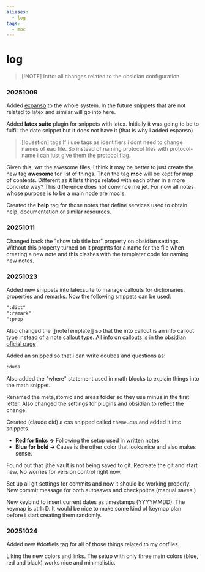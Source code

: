 ```yaml
---
aliases:
  - log
tags:
  - moc
---
```

# log
> [!NOTE] Intro: 
> all changes related to the obsidian configuration

### 20251009
Added [expanso](https://espanso.org) to the whole system. In the future snippets that are not related to latex and similar will go into here. 

Added **latex suite** plugin for snippets with latex. Initially it was going to be to fulfill the date snippet but it does not have it (that is why i added espanso)


> [!question] tags
> If i use tags as identifiers i dont need to change names of eac file. So instead of naming protocol files with protocol-name i can just give them the protocol flag. 

Given this, wrt the awesome files, i think it may be better to just create the new tag **awesome** for list of things. Then the tag **moc** will be kept for map of contents. Different as it lists things related with each other in a more concrete way? 
This difference does not convince me jet. 
For now all notes whose purpose is to be a main node are moc's. 

Created the **help** tag for those notes that define services used to obtain help, documentation or similar resources. 

### 20251011
Changed back the "show tab title bar" property on obsidian settings. Without this property turned on it propmts for a name for the file when creating a new note and this clashes with the templater code for naming new notes. 

### 20251023
Added new snippets into latexsuite to manage callouts for dictionaries, properties and remarks. 
Now the following snippets can be used: 
```txt
":dict"
":remark"
":prop
```
Also changed the [[noteTemplate]] so that the into callout is an info callout type instead of a note callout type. 
All info on callouts is in the [obsidian oficial page](https://help.obsidian.md/callouts)

Added an snipped so that i can write doubds and questions as:
```txt
:duda
```

Also added the "where" statement used in math blocks to explain things into the math snippet.

Renamed the meta,atomic and areas folder so they use minus in the first letter. 
Also changed the settings for plugins and obsidian to reflect the change.

Created (claude did) a css snipped called `theme.css` and added it into snippets. 
- **Red for links ->** Following the setup used in written notes
- **Blue for bold ->** Cause is the other color that looks nice and also makes sense. 

Found out that jjthe vault is not being saved to git. Recreate the git and start new. No worries for version control right now. 

Set up all git settings for commits and now it should be working properly. 
New commit message for both autosaves and checkpoitns (manual saves.)

New keybind to insert current dates as timestamps (YYYYMMDD). The keymap is ctrl+D.
It would be nice to make some kind of keymap plan before i start creating them randomly. 

### **20251024**
Added new #dotfiels tag for all of those things related to my dotfiles. 

Liking the new colors and links. The setup with only three main colors (blue, red and black) works nice and minimalistic. 
